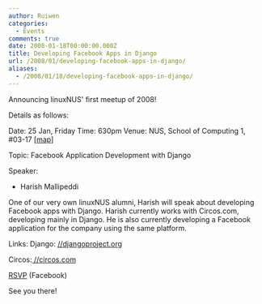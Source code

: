 ```yaml
---
author: Ruiwen
categories:
  - Events
comments: true
date: 2008-01-18T00:00:00.000Z
title: Developing Facebook Apps in Django
url: /2008/01/developing-facebook-apps-in-django/
aliases:
  - /2008/01/18/developing-facebook-apps-in-django/
---
```


Announcing linuxNUS' first meetup of 2008!

Details as follows:

Date: 25 Jan, Friday
Time: 630pm
Venue: NUS, School of Computing 1, #03-17 [<a href="//tinyurl.com/yopqdq" title="NUS School of Computing, Map">map</a>]

Topic: Facebook Application Development with Django

Speaker:

- Harish Mallipeddi

One of our very own linuxNUS alumni, Harish will speak about developing Facebook apps with Django. Harish currently works with Circos.com, developing mainly in Django. He is also currently developing a Facebook application for the company using the same platform.

Links:
Django:
<a href="//djangoproject.org/" target="_blank" rel="nofollow">//djangoproject.org</a>

Circos:<a href="//circos.com/" target="_blank" rel="nofollow">
//circos.com</a>

<a href="//nus.facebook.com/event.php?eid=9683633473" title="[linuxNUS] Developing Facebook Apps in Django">RSVP</a> (Facebook)

See you there!
